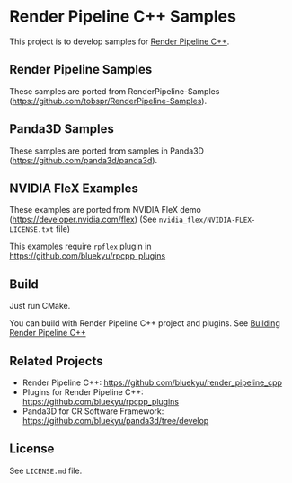 # Render Pipeline C++ Samples

This project is to develop samples for [Render Pipeline C++](https://github.com/bluekyu/render_pipeline_cpp).



## Render Pipeline Samples
These samples are ported from RenderPipeline-Samples (https://github.com/tobspr/RenderPipeline-Samples).



## Panda3D Samples
These samples are ported from samples in Panda3D (https://github.com/panda3d/panda3d).



## NVIDIA FleX Examples
These examples are ported from NVIDIA FleX demo (https://developer.nvidia.com/flex)
(See `nvidia_flex/NVIDIA-FLEX-LICENSE.txt` file)

This examples require `rpflex` plugin in https://github.com/bluekyu/rpcpp_plugins



## Build
Just run CMake.

You can build with Render Pipeline C++ project and plugins.
See [Building Render Pipeline C++](https://github.com/bluekyu/render_pipeline_cpp/blob/master/docs/build_rpcpp.md)



## Related Projects
- Render Pipeline C++: https://github.com/bluekyu/render_pipeline_cpp
- Plugins for Render Pipeline C++: https://github.com/bluekyu/rpcpp_plugins
- Panda3D for CR Software Framework: https://github.com/bluekyu/panda3d/tree/develop



## License
See `LICENSE.md` file.
